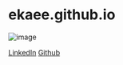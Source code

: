 # ekaee.github.io

![image](https://2.bp.blogspot.com/-vET5cG2f0MI/T21Dcq0wWQI/AAAAAAAA5fA/ucc5v-_VK_4/s1600/Area+no+Kishi-+12+-+Large+05.jpg)


[LinkedIn](https://www.linkedin.com/in/ekaanshsingh/)
[Github](https://github.com/ekaee)
